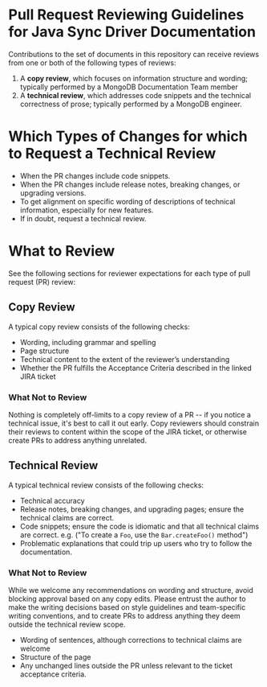 # Pull Request Reviewing Guidelines for Java Sync Driver Documentation

Contributions to the set of documents in this repository can receive reviews from one or both of the following types of reviews:

1. A **copy review**, which focuses on information structure and wording; typically performed by a MongoDB Documentation Team member
2. A **technical review**, which addresses code snippets and the technical correctness of prose; typically performed by a MongoDB engineer.

# Which Types of Changes for which to Request a Technical Review

- When the PR changes include code snippets.
- When the PR changes include release notes, breaking changes, or upgrading versions.
- To get alignment on specific wording of descriptions of technical information, especially for new features.
- If in doubt, request a technical review.

# What to Review

See the following sections for reviewer expectations for each type of pull request (PR) review:

## Copy Review

A typical copy review consists of the following checks:

- Wording, including grammar and spelling
- Page structure
- Technical content to the extent of the reviewer’s understanding
- Whether the PR fulfills the Acceptance Criteria described in the
  linked JIRA ticket

### What Not to Review

Nothing is completely off-limits to a copy review of a PR -- if you notice a technical issue, it's best to call it out early.
Copy reviewers should constrain their reviews to content within the scope of the JIRA ticket, or otherwise create PRs to address anything unrelated.

## Technical Review

A typical technical review consists of the following checks:

- Technical accuracy
- Release notes, breaking changes, and upgrading pages; ensure the technical claims are correct.
- Code snippets; ensure the code is idiomatic and that all technical claims are correct. e.g. ("To create a `Foo`, use the `Bar.createFoo()` method")
- Problematic explanations that could trip up users who try to follow the documentation.

### What Not to Review

While we welcome any recommendations on wording and structure, avoid blocking approval based on any copy edits. Please entrust the author to make the writing decisions based on style guidelines and team-specific writing conventions, and to create PRs to address anything they deem outside the technical review scope.

- Wording of sentences, although corrections to technical claims are welcome
- Structure of the page
- Any unchanged lines outside the PR unless relevant to the ticket acceptance criteria.

